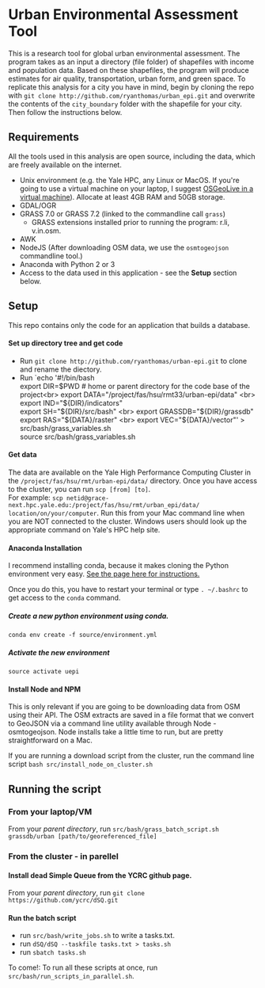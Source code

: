 Urban Environmental Assessment Tool
==================================

This is a research tool for global urban environmental assessment. The program takes as an input a directory (file folder) of shapefiles with income and population data. Based on these shapefiles, the program will produce estimates for air quality, transportation, urban form, and green space. To replicate this analysis for a city you have in mind, begin by cloning the repo with `git clone http://github.com/ryanthomas/urban_epi.git` and overwrite the contents of the `city_boundary` folder with the shapefile for your city. Then follow the instructions below.

## Requirements
All the tools used in this analysis are open source, including the data, which are freely available on the internet.
- Unix environment (e.g. the Yale HPC, any Linux or MacOS. If you're going to use a virtual machine on your laptop, I suggest [OSGeoLive in a virtual machine](https://live.osgeo.org/en/quickstart/virtualization_quickstart.html)). Allocate at least 4GB RAM and 50GB storage.
- GDAL/OGR
- GRASS 7.0 or GRASS 7.2 (linked to the commandline call `grass`)
  - GRASS extensions installed prior to running the program: r.li, v.in.osm.
- AWK
- NodeJS (After downloading OSM data, we use the `osmtogeojson` commandline tool.)
- Anaconda with Python 2 or 3
- Access to the data used in this application - see the <b>Setup</b> section below.

## Setup
This repo contains only the code for an application that builds a database.
#### Set up directory tree and get code
- Run `git clone http://github.com/ryanthomas/urban-epi.git` to clone and rename the diectory.
- Run `echo '#!/bin/bash <br>
export DIR=$PWD # home or parent directory for the code base of the project<br>
export DATA="/project/fas/hsu/rmt33/urban-epi/data" <br>
export IND="${DIR}/indicators"<br>
export SH="${DIR}/src/bash" <br>
export GRASSDB="${DIR}/grassdb" <br>
export RAS="${DATA}/raster"    <br>
export VEC="${DATA}/vector"' > src/bash/grass_variables.sh<br>
source src/bash/grass_variables.sh


#### Get data
The data are available on the Yale High Performance Computing Cluster in the `/project/fas/hsu/rmt/urban-epi/data/` directory. Once you have access to the cluster, you can run `scp [from] [to]`. <br>
For example: `scp netid@grace-next.hpc.yale.edu:/project/fas/hsu/rmt/urban_epi/data/ location/on/your/computer`.
Run this from your Mac command line when you are NOT connected to the cluster. Windows users should look up the appropriate command on Yale's HPC help site.

#### Anaconda Installation
I recommend installing conda, because it makes cloning the Python environment very easy. [See the page here for instructions.](https://www.continuum.io/downloads)

Once you do this, you have to restart your terminal or type `. ~/.bashrc` to get access to the `conda` command.

##### Create a new python environment using conda.
`conda env create -f source/environment.yml`
##### Activate the new environment
`source activate uepi`

#### Install Node and NPM
This is only relevant if you are going to be downloading data from OSM using their API. The OSM extracts are saved in a file format that we convert to GeoJSON via a command line utility available through Node - osmtogeojson. Node installs take a little time to run, but are pretty straightforward on a Mac. 

If you are running a download script from the cluster, run the command line script `bash src/install_node_on_cluster.sh`

## Running the script
### From your laptop/VM
From your <i>parent directory</i>, run `src/bash/grass_batch_script.sh grassdb/urban [path/to/georeferenced_file]`

### From the cluster - in parellel
#### Install dead Simple Queue from the YCRC github page. 
From your <i>parent directory</i>, run `git clone https://github.com/ycrc/dSQ.git`

#### Run the batch script
- run `src/bash/write_jobs.sh` to write a tasks.txt.
- run `dSQ/dSQ --taskfile tasks.txt > tasks.sh`
- run `sbatch tasks.sh`

To come!: To run all these scripts at once, run `src/bash/run_scripts_in_parallel.sh`.

